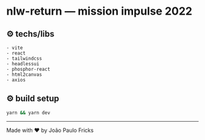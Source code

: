 # nlw-return — mission impulse 2022

## :gear: techs/libs

    - vite
    - react
    - tailwindcss
    - headlessui
    - phosphor-react
    - html2canvas
    - axios

## :gear: build setup

```bash
yarn && yarn dev
```

---

Made with ♥ by João Paulo Fricks
